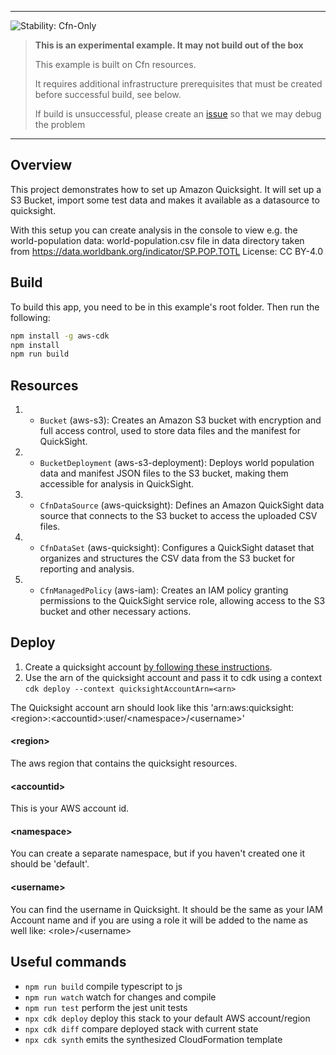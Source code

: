 <!--BEGIN STABILITY BANNER-->
---

![Stability: Cfn-Only](https://img.shields.io/badge/stability-Cfn--Only-important.svg?style=for-the-badge)

> **This is an experimental example. It may not build out of the box**
>
> This example is built on Cfn resources.
>
> It requires additional infrastructure prerequisites that must be created before successful build, see below.
>
> If build is unsuccessful, please create an [issue](https://github.com/aws-samples/aws-cdk-examples/issues/new) so that we may debug the problem
---
<!--END STABILITY BANNER-->

## Overview

This project demonstrates how to set up Amazon Quicksight. It will set up a S3 Bucket, import some test data and makes it available as a datasource to quicksight.

With this setup you can create analysis in the console to view e.g. the world-population data:
world-population.csv file in data directory taken from https://data.worldbank.org/indicator/SP.POP.TOTL
License: CC BY-4.0

## Build

To build this app, you need to be in this example's root folder. Then run the following:

```bash
npm install -g aws-cdk
npm install
npm run build
```

## Resources

1. * `Bucket` (aws-s3): Creates an Amazon S3 bucket with encryption and full access control, used to store data files and the manifest for QuickSight.
2. * `BucketDeployment` (aws-s3-deployment): Deploys world population data and manifest JSON files to the S3 bucket, making them accessible for analysis in QuickSight.
3. * `CfnDataSource` (aws-quicksight): Defines an Amazon QuickSight data source that connects to the S3 bucket to access the uploaded CSV files.
4. * `CfnDataSet` (aws-quicksight): Configures a QuickSight dataset that organizes and structures the CSV data from the S3 bucket for reporting and analysis.
5. * `CfnManagedPolicy` (aws-iam): Creates an IAM policy granting permissions to the QuickSight service role, allowing access to the S3 bucket and other necessary actions.

## Deploy

1. Create a quicksight account [by following these instructions](https://docs.aws.amazon.com/quicksight/latest/user/signing-up.html).
2. Use the arn of the quicksight account and pass it to cdk using a context `cdk deploy --context quicksightAccountArn=<arn>`

The Quicksight account arn should look like this 'arn:aws:quicksight:\<region>:\<accountid>:user/\<namespace>/\<username>'

#### \<region>
The aws region that contains the quicksight resources.
#### \<accountid>
This is your AWS account id.
#### \<namespace>
You can create a separate namespace, but if you haven't created one it should be 'default'.
#### \<username>
You can find the username in Quicksight. It should be the same as your IAM Account name
and if you are using a role it will be added to the name as well like: \<role>/\<username>

## Useful commands

* `npm run build`   compile typescript to js
* `npm run watch`   watch for changes and compile
* `npm run test`    perform the jest unit tests
* `npx cdk deploy`  deploy this stack to your default AWS account/region
* `npx cdk diff`    compare deployed stack with current state
* `npx cdk synth`   emits the synthesized CloudFormation template
